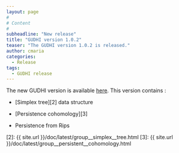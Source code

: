 ```yaml
---
layout: page
#
# Content
#
subheadline: "New release"
title: "GUDHI version 1.0.2"
teaser: "The GUDHI version 1.0.2 is released."
author: cmaria
categories:
  - Release
tags:
  - GUDHI release
---
```


The new GUDHI version is available [here][1].
This version contains :

- [Simplex tree][2] data structure

- [Persistence cohomology][3]

- Persistence from Rips


 [1]: https://gforge.inria.fr/frs/?group_id=3865
 [2]: {{ site.url }}/doc/latest/group__simplex__tree.html
 [3]: {{ site.url }}/doc/latest/group__persistent__cohomology.html

